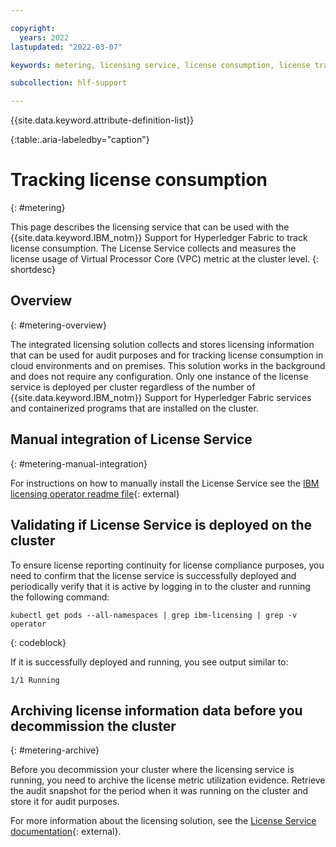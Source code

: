 ```yaml
---

copyright:
  years: 2022
lastupdated: "2022-03-07"

keywords: metering, licensing service, license consumption, license tracking

subcollection: hlf-support

---
```


{{site.data.keyword.attribute-definition-list}}



{:table:.aria-labeledby="caption"}



# Tracking license consumption
{: #metering}

This page describes the licensing service that can be used with the {{site.data.keyword.IBM_notm}} Support for Hyperledger Fabric to track license consumption. The License Service collects and measures the license usage of Virtual Processor Core (VPC) metric at the cluster level.
{: shortdesc}

## Overview
{: #metering-overview}

The integrated licensing solution collects and stores licensing information that can be used for audit purposes and for tracking license consumption in cloud environments and on premises. This solution works in the background and does not require any configuration. Only one instance of the license service is deployed per cluster regardless of the number of {{site.data.keyword.IBM_notm}} Support for Hyperledger Fabric services and containerized programs that are installed on the cluster.

## Manual integration of License Service
{: #metering-manual-integration}

For instructions on how to manually install the License Service see the
[IBM licensing operator readme file](https://github.com/IBM/ibm-licensing-operator/blob/master/README.md){: external}

## Validating if License Service is deployed on the cluster

To ensure license reporting continuity for license compliance purposes, you need to confirm that the license service is successfully deployed and periodically verify that it is active by logging in to the cluster and running the following command:

```
kubectl get pods --all-namespaces | grep ibm-licensing | grep -v operator
```
{: codeblock}

If it is successfully deployed and running, you see output similar to:
```
1/1 Running
```

## Archiving license information data before you decommission the cluster
{: #metering-archive}

Before you decommission your cluster where the licensing service is running, you need to archive the license metric utilization evidence. Retrieve the audit snapshot for the period when it was running on the cluster and store it for audit purposes.

For more information about the licensing solution, see the [License Service documentation](https://www.ibm.com/docs/en/cpfs?topic=service-license-1xx-operator){: external}.
